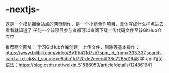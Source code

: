 # -nextjs-
这是一个模仿掘金站点的网页制作，是一个小组合作项目，具体写成什么样点进去看看就知道了
任何一个该项目参与者都可以查阅下载上传代码文件至该GitHub仓库中

推荐两个网址：
学习GitHub仓库创建，上传文件，删除等基本操作：https://www.bilibili.com/video/BV1fh411d7zi/?spm_id_from=333.337.search-card.all.click&vd_source=e9aba1fd720de2eeec4f38c7265d1648
学习git相关语法：https://blog.csdn.net/weixin_51586053/article/details/124861941
